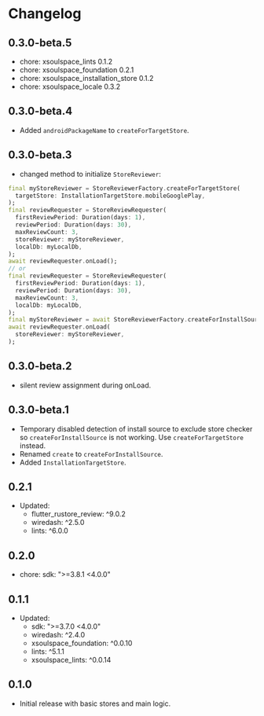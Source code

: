 # Changelog

## 0.3.0-beta.5

- chore: xsoulspace_lints 0.1.2
- chore: xsoulspace_foundation 0.2.1
- chore: xsoulspace_installation_store 0.1.2
- chore: xsoulspace_locale 0.3.2

## 0.3.0-beta.4

- Added `androidPackageName` to `createForTargetStore`.

## 0.3.0-beta.3

- changed method to initialize `StoreReviewer`:

```dart
final myStoreReviewer = StoreReviewerFactory.createForTargetStore(
  targetStore: InstallationTargetStore.mobileGooglePlay,
);
final reviewRequester = StoreReviewRequester(
  firstReviewPeriod: Duration(days: 1),
  reviewPeriod: Duration(days: 30),
  maxReviewCount: 3,
  storeReviewer: myStoreReviewer,
  localDb: myLocalDb,
);
await reviewRequester.onLoad();
// or
final reviewRequester = StoreReviewRequester(
  firstReviewPeriod: Duration(days: 1),
  reviewPeriod: Duration(days: 30),
  maxReviewCount: 3,
  localDb: myLocalDb,
);
final myStoreReviewer = await StoreReviewerFactory.createForInstallSource();
await reviewRequester.onLoad(
  storeReviewer: myStoreReviewer,
);
```

## 0.3.0-beta.2

- silent review assignment during onLoad.

## 0.3.0-beta.1

- Temporary disabled detection of install source to exclude store checker so `createForInstallSource` is not working. Use `createForTargetStore` instead.
- Renamed `create` to `createForInstallSource`.
- Added `InstallationTargetStore`.

## 0.2.1

- Updated:
  - flutter_rustore_review: ^9.0.2
  - wiredash: ^2.5.0
  - lints: ^6.0.0

## 0.2.0

- chore: sdk: ">=3.8.1 <4.0.0"

## 0.1.1

- Updated:
  - sdk: ">=3.7.0 <4.0.0"
  - wiredash: ^2.4.0
  - xsoulspace_foundation: ^0.0.10
  - lints: ^5.1.1
  - xsoulspace_lints: ^0.0.14

## 0.1.0

- Initial release with basic stores and main logic.
